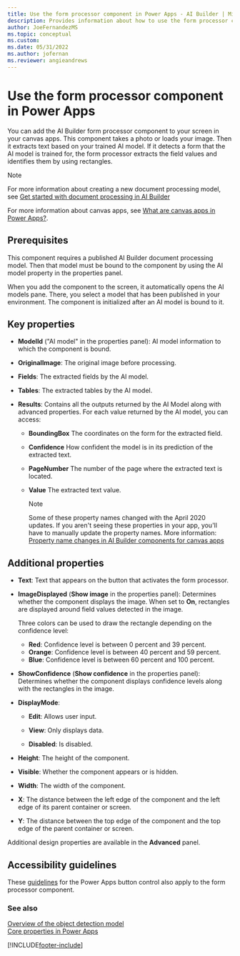 ```yaml
---
title: Use the form processor component in Power Apps - AI Builder | Microsoft Docs
description: Provides information about how to use the form processor component in Power Apps
author: JoeFernandezMS
ms.topic: conceptual
ms.custom: 
ms.date: 05/31/2022
ms.author: jofernan
ms.reviewer: angieandrews
---
```


# Use the form processor component in Power Apps

You can add the AI Builder form processor component to your screen in your canvas apps. This component takes a photo or loads your image. Then it extracts text based on your trained AI model. If it detects a form that the AI model is trained for, the form processor extracts the field values and identifies them by using rectangles.

 > [!NOTE]
 > For more information about creating a new document processing model, see [Get started with document processing in AI Builder](/learn/modules/get-started-with-form-processing/)
 >
 > For more information about canvas apps, see [What are canvas apps in Power Apps?](/powerapps/maker/canvas-apps/getting-started).

## Prerequisites

This component requires a published AI Builder document processing model. Then that model must be bound to the component by using the AI model property in the properties panel.

When you add the component to the screen, it automatically opens the AI models pane. There, you select a model that has been published in your environment. The component is initialized after an AI model is bound to it.

## Key properties

- **ModelId** ("AI model" in the properties panel): AI model information to which the component is bound.

- **OriginalImage**: The original image before processing.

- **Fields**: The extracted fields by the AI model.

- **Tables**: The extracted tables by the AI model. 

- **Results**: Contains all the outputs returned by the AI Model along with advanced properties. For each value returned by the AI model, you can access:

  - **BoundingBox** The coordinates on the form for the extracted field.

  - **Confidence** How confident the model is in its prediction of the extracted text.

  - **PageNumber** The number of the page where the extracted text is located.

  - **Value** The extracted text value.

    > [!NOTE]
    > Some of these property names changed with the April 2020 updates. If you aren't seeing these properties in your app, you'll have to manually update the property names. More information: [Property name changes in AI Builder components for canvas apps](use-in-powerapps-overview.md#property-name-changes-in-ai-builder-components-for-canvas-apps)

## Additional properties

- **Text**: Text that appears on the button that activates the form processor.

- **ImageDisplayed** (**Show image** in the properties panel): Determines whether the component displays the image. When set to **On**, rectangles are displayed around field values detected in the image.

  Three colors can be used to draw the rectangle depending on the confidence level:
  - **Red**: Confidence level is between 0 percent and 39 percent.
  - **Orange**: Confidence level is between 40 percent and 59 percent.
  - **Blue**: Confidence level is between 60 percent and 100 percent.

- **ShowConfidence** (**Show confidence** in the properties panel): Determines whether the component displays confidence levels along with the rectangles in the image.

- **DisplayMode**:

  - **Edit**: Allows user input.

  - **View**: Only displays data.

  - **Disabled**: Is disabled.

- **Height**: The height of the component.

- **Visible**: Whether the component appears or is hidden.

- **Width**: The width of the component.

- **X**: The distance between the left edge of the component and the left edge of its parent container or screen.

- **Y**: The distance between the top edge of the component and the top edge of the parent container or screen.

Additional design properties are available in the **Advanced** panel.

## Accessibility guidelines

These [guidelines](/powerapps/maker/canvas-apps/controls/control-button) for the Power Apps button control also apply to the form processor component.

### See also

[Overview of the object detection model](object-detection-overview.md)  
[Core properties in Power Apps](/powerapps/maker/canvas-apps/controls/properties-core)


[!INCLUDE[footer-include](includes/footer-banner.md)]
